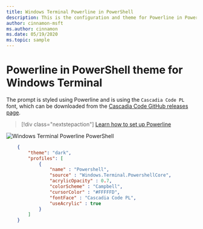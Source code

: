 ```yaml
---
title: Windows Terminal Powerline in PowerShell
description: This is the configuration and theme for Powerline in PowerShell.
author: cinnamon-msft
ms.author: cinnamon
ms.date: 05/19/2020
ms.topic: sample
---
```


# Powerline in PowerShell theme for Windows Terminal

The prompt is styled using Powerline and is using the `Cascadia Code PL` font, which can be downloaded from the [Cascadia Code GitHub releases page](https://github.com/microsoft/cascadia-code/releases).

> [!div class="nextstepaction"]
> [Learn how to set up Powerline](./../tutorials/powerline-setup.md)

![Windows Terminal Powerline PowerShell](./../images/powerline-powershell.png)

```json
    {
        "theme": "dark",
        "profiles": [
            {
                "name" : "Powershell",
                "source" : "Windows.Terminal.PowershellCore",
                "acrylicOpacity" : 0.7,
                "colorScheme" : "Campbell",
                "cursorColor" : "#FFFFFD",
                "fontFace" : "Cascadia Code PL",
                "useAcrylic" : true
            }
        ]
    }
```
